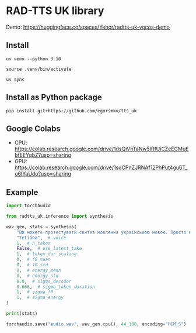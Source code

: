 # RAD-TTS UK library

Demo: https://huggingface.co/spaces/Yehor/radtts-uk-vocos-demo

## Install

```shell
uv venv --python 3.10

source .venv/bin/activate

uv sync
```

## Install as Python package

```shell
pip install git+https://github.com/egorsmkv/tts_uk
```

## Google Colabs

- CPU: https://colab.research.google.com/drive/1dsQiVhTaNw5lRfUiCZeECMuEbtEEYqbZ?usp=sharing
- GPU: https://colab.research.google.com/drive/1sdCPnZJRNAf12PhPut4gu6T_o6lYaUdo?usp=sharing

## Example

```python
import torchaudio

from radtts_uk.inference import synthesis

wav_gen, stats = synthesis(
    "Ви можете протестувати синтез мовлення українською мовою. Просто введіть текст, який ви хочете прослухати.",  # text
    "Tetiana",  # voice
    1,  # n_takes
    False,  # use_latest_take
    1,  # token_dur_scaling
    0,  # f0_mean
    0,  # f0_std
    0,  # energy_mean
    0,  # energy_std
    0.8,  # sigma_decoder
    0.666,  # sigma_token_duration
    1,  # sigma_f0
    1,  # sigma_energy
)

print(stats)

torchaudio.save("audio.wav", wav_gen.cpu(), 44_100, encoding="PCM_S")
```
